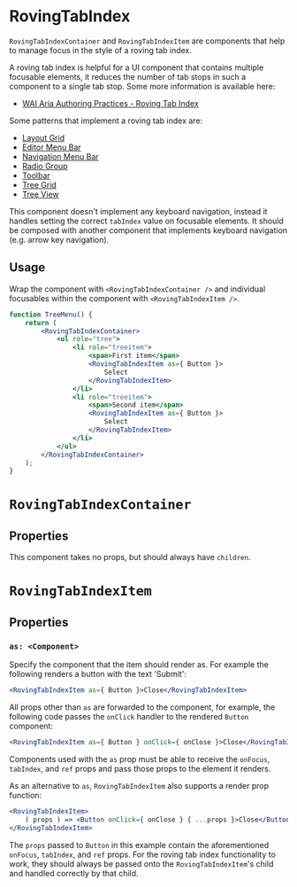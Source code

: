 # RovingTabIndex

`RovingTabIndexContainer` and `RovingTabIndexItem` are components that help to manage focus in the style of a roving tab index.

A roving tab index is helpful for a UI component that contains multiple focusable elements, it reduces the number of tab stops in such a component to a single tab stop. Some more information is available here:

- [WAI Aria Authoring Practices - Roving Tab Index](https://www.w3.org/TR/wai-aria-practices-1.1/#kbd_roving_tabindex)

Some patterns that implement a roving tab index are:

- [Layout Grid](https://www.w3.org/TR/wai-aria-practices/examples/grid/LayoutGrids.html)
- [Editor Menu Bar](https://www.w3.org/TR/wai-aria-practices/examples/menubar/menubar-2/menubar-2.html)
- [Navigation Menu Bar](https://www.w3.org/TR/wai-aria-practices/examples/menubar/menubar-1/menubar-1.html)
- [Radio Group](https://www.w3.org/TR/wai-aria-practices/examples/radio/radio-1/radio-1.html)
- [Toolbar](https://www.w3.org/TR/wai-aria-practices/examples/toolbar/toolbar.html)
- [Tree Grid](https://www.w3.org/TR/wai-aria-practices/examples/treegrid/treegrid-1.html)
- [Tree View](https://www.w3.org/TR/wai-aria-practices/examples/treeview/treeview-2/treeview-2a.html)

This component doesn't implement any keyboard navigation, instead it handles setting the correct `tabIndex` value on focusable elements. It should be composed with another component that implements keyboard navigation (e.g. arrow key navigation).

## Usage

Wrap the component with `<RovingTabIndexContainer />` and individual focusables within the component with `<RovingTabIndexItem />`.

```jsx
function TreeMenu() {
	return (
		<RovingTabIndexContainer>
			<ul role="tree">
				<li role="treeitem">
					<span>First item</span>
					<RovingTabIndexItem as={ Button }>
						Select
					</RovingTabIndexItem>
				</li>
				<li role="treeitem">
					<span>Second item</span>
					<RovingTabIndexItem as={ Button }>
						Select
					</RovingTabIndexItem>
				</li>
			</ul>
		</RovingTabIndexContainer>
	);
}
```

# `RovingTabIndexContainer`

## Properties

This component takes no props, but should always have `children`.

# `RovingTabIndexItem`

## Properties

### `as: <Component>`

Specify the component that the item should render as. For example the following renders a button with the text 'Submit':

```jsx
<RovingTabIndexItem as={ Button }>Close</RovingTabIndexItem>
```

All props other than `as` are forwarded to the component, for example, the following code passes the `onClick` handler to the rendered `Button` component:

```jsx
<RovingTabIndexItem as={ Button } onClick={ onClose }>Close</RovingTabIndexItem>
```

Components used with the `as` prop must be able to receive the `onFocus`, `tabIndex`, and `ref` props and pass those props to the element it renders.

As an alternative to `as`, `RovingTabIndexItem` also supports a render prop function:

```jsx
<RovingTabIndexItem>
	( props ) => <Button onClick={ onClose } { ...props }>Close</Button>
</RovingTabIndexItem>
```

The `props` passed to `Button` in this example contain the aforementioned `onFocus`, `tabIndex`, and `ref` props. For the roving tab index functionality to work, they should always be passed onto the `RovingTabIndexItem`'s child and handled correctly by that child.
